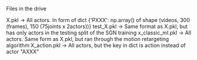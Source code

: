 Files in the drive

X.pkl -> All actors. In form of dict {'PXXX': np.array() of shape (videos, 300 (frames), 150 (75joints x 2actors))}
test_X.pkl -> Same format as X.pkl, but has only actors in the testing split of the SGN training
x_classic_ml.pkl -> All actors. Same form as X.pkl, but ran through the motion retargeting algorithm
X_action.pkl -> All actors, but the key in dict is action instead of actor "AXXX"